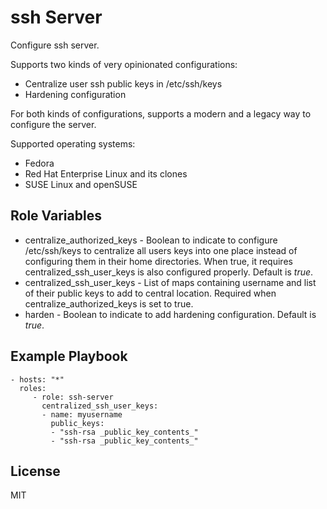 # ssh Server

Configure ssh server.

Supports two kinds of very opinionated configurations:

- Centralize user ssh public keys in /etc/ssh/keys
- Hardening configuration

For both kinds of configurations, supports a modern and a legacy way to
configure the server.

Supported operating systems:

- Fedora
- Red Hat Enterprise Linux and its clones
- SUSE Linux and openSUSE

## Role Variables

- centralize_authorized_keys - Boolean to indicate to configure /etc/ssh/keys
to centralize all users keys into one place instead of configuring them in
their home directories. When true, it requires centralized_ssh_user_keys is
also configured properly. Default is _true_.
- centralized_ssh_user_keys - List of maps containing username and list of
their public keys to add to central location. Required when
centralize_authorized_keys is set to true.
- harden - Boolean to indicate to add hardening configuration. Default is
_true_.

## Example Playbook

    - hosts: "*"
      roles:
         - role: ssh-server
           centralized_ssh_user_keys:
           - name: myusername
             public_keys:
             - "ssh-rsa _public_key_contents_"
             - "ssh-rsa _public_key_contents_"

## License

MIT

